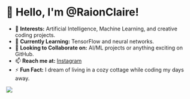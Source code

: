 # 👋 Hello, I'm @RaionClaire!

- 👀 **Interests:** Artificial Intelligence, Machine Learning, and creative coding projects.
- 🌱 **Currently Learning:** TensorFlow and neural networks.
- 💞️ **Looking to Collaborate on:** AI/ML projects or anything exciting on GitHub.
- 📫 **Reach me at:** [Instagram](https://instagram.com/chacasta_staria)
- ⚡ **Fun Fact:** I dream of living in a cozy cottage while coding my days away.

<!---
RaionClaire/RaionClaire is a ✨ special ✨ repository because its `README.md` (this file) appears on your GitHub profile.
You can click the Preview link to take a look at your changes.
--->
[![](https://visitcount.itsvg.in/api?id=RaionClaire&label=Profile%20Views&color=11&icon=7&pretty=true)](https://visitcount.itsvg.in)
